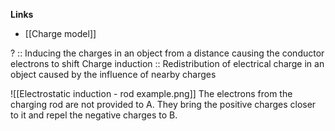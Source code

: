 **Links**
- [[Charge model]] 

? :: Inducing the charges in an object from a distance causing the conductor electrons to shift
Charge induction :: Redistribution of electrical charge in an object caused by the influence of nearby charges

![[Electrostatic induction - rod example.png]]
The electrons from the charging rod are not provided to A.
They bring the positive charges closer to it and repel the negative charges to B. 